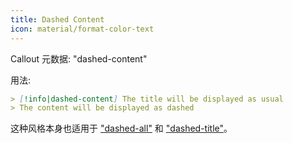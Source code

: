 ```yaml
---
title: Dashed Content
icon: material/format-color-text
---
```


Callout 元数据: "dashed-content"

用法:

```md
> [!info|dashed-content] The title will be displayed as usual
> The content will be displayed as dashed
```

这种风格本身也适用于 ["dashed-all"](../combined-styling/page-20.md) 和 ["dashed-title"](../title-styling/page-20.md)。
